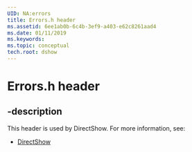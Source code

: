 ```yaml
---
UID: NA:errors
title: Errors.h header
ms.assetid: 6ee1ab0b-6c4b-3ef9-a403-e62c8261aad4
ms.date: 01/11/2019
ms.keywords: 
ms.topic: conceptual
tech.root: dshow
---
```


# Errors.h header


## -description


This header is used by DirectShow. For more information, see:

- [DirectShow](../_dshow/index.md)

